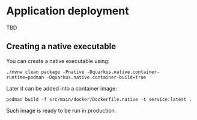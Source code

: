 # Application deployment

TBD

## Creating a native executable

You can create a native executable using:

```
./mvnw clean package -Pnative -Dquarkus.native.container-runtime=podman -Dquarkus.native.container-build=true
```

Later it can be added into a container image:

```
podman build -f src/main/docker/Dockerfile.native -t service:latest .
```

Such image is ready to be run in production.
